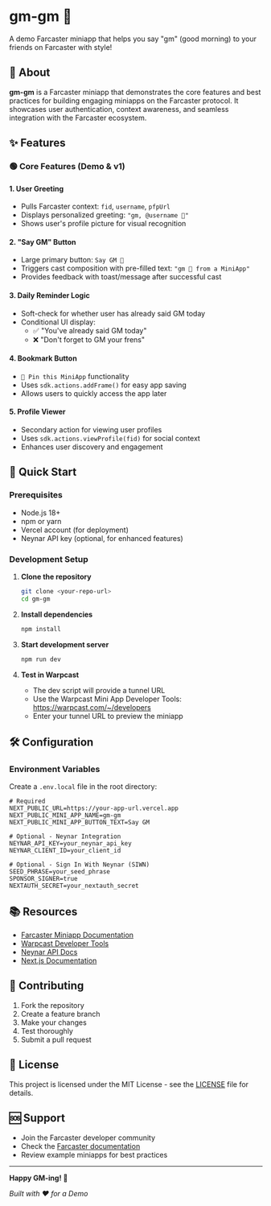 # gm-gm 🌅

A demo Farcaster miniapp that helps you say "gm" (good morning) to your friends on Farcaster with style!

## 🎯 About

**gm-gm** is a Farcaster miniapp that demonstrates the core features and best practices for building engaging miniapps on the Farcaster protocol. It showcases user authentication, context awareness, and seamless integration with the Farcaster ecosystem.

## ✨ Features

### 🟢 Core Features (Demo & v1)

#### 1. **User Greeting**
- Pulls Farcaster context: `fid`, `username`, `pfpUrl`
- Displays personalized greeting: `"gm, @username 👋"`
- Shows user's profile picture for visual recognition

#### 2. **"Say GM" Button**
- Large primary button: `Say GM 🌅`
- Triggers cast composition with pre-filled text: `"gm 🌅 from a MiniApp"`
- Provides feedback with toast/message after successful cast

#### 3. **Daily Reminder Logic**
- Soft-check for whether user has already said GM today
- Conditional UI display:
  - ✅ "You've already said GM today"
  - ❌ "Don't forget to GM your frens"

#### 4. **Bookmark Button**
- `📌 Pin this MiniApp` functionality
- Uses `sdk.actions.addFrame()` for easy app saving
- Allows users to quickly access the app later

#### 5. **Profile Viewer**
- Secondary action for viewing user profiles
- Uses `sdk.actions.viewProfile(fid)` for social context
- Enhances user discovery and engagement

## 🚀 Quick Start

### Prerequisites

- Node.js 18+ 
- npm or yarn
- Vercel account (for deployment)
- Neynar API key (optional, for enhanced features)

### Development Setup

1. **Clone the repository**
   ```bash
   git clone <your-repo-url>
   cd gm-gm
   ```

2. **Install dependencies**
   ```bash
   npm install
   ```

3. **Start development server**
   ```bash
   npm run dev
   ```

4. **Test in Warpcast**
   - The dev script will provide a tunnel URL
   - Use the Warpcast Mini App Developer Tools: https://warpcast.com/~/developers
   - Enter your tunnel URL to preview the miniapp

## 🛠️ Configuration

### Environment Variables

Create a `.env.local` file in the root directory:

```env
# Required
NEXT_PUBLIC_URL=https://your-app-url.vercel.app
NEXT_PUBLIC_MINI_APP_NAME=gm-gm
NEXT_PUBLIC_MINI_APP_BUTTON_TEXT=Say GM

# Optional - Neynar Integration
NEYNAR_API_KEY=your_neynar_api_key
NEYNAR_CLIENT_ID=your_client_id

# Optional - Sign In With Neynar (SIWN)
SEED_PHRASE=your_seed_phrase
SPONSOR_SIGNER=true
NEXTAUTH_SECRET=your_nextauth_secret
```

## 📚 Resources

- [Farcaster Miniapp Documentation](https://docs.farcaster.xyz/)
- [Warpcast Developer Tools](https://warpcast.com/~/developers)
- [Neynar API Docs](https://docs.neynar.com/)
- [Next.js Documentation](https://nextjs.org/docs)

## 🤝 Contributing

1. Fork the repository
2. Create a feature branch
3. Make your changes
4. Test thoroughly
5. Submit a pull request

## 📄 License

This project is licensed under the MIT License - see the [LICENSE](LICENSE) file for details.

## 🆘 Support

- Join the Farcaster developer community
- Check the [Farcaster documentation](https://docs.farcaster.xyz/)
- Review example miniapps for best practices

---

**Happy GM-ing! 🌅**

*Built with ❤️ for a Demo*
